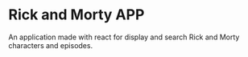 # Rick and Morty APP

An application made with react for display and search Rick and Morty characters and episodes.